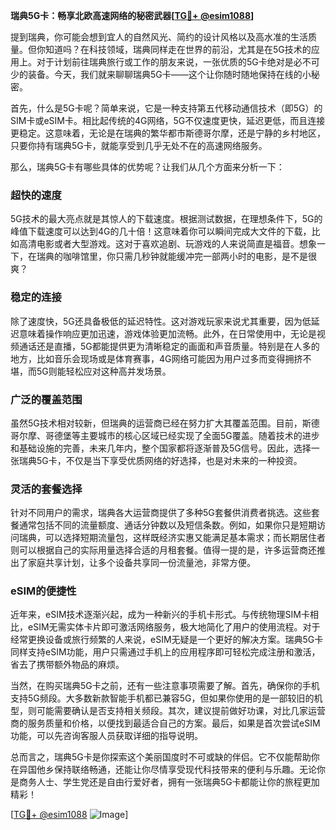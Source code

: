 **瑞典5G卡：畅享北欧高速网络的秘密武器[[TG💪+ @esim1088](https://t.me/s/esim1088)]**

提到瑞典，你可能会想到宜人的自然风光、简约的设计风格以及高水准的生活质量。但你知道吗？在科技领域，瑞典同样走在世界的前沿，尤其是在5G技术的应用上。对于计划前往瑞典旅行或工作的朋友来说，一张优质的5G卡绝对是必不可少的装备。今天，我们就来聊聊瑞典5G卡——这个让你随时随地保持在线的小秘密。

首先，什么是5G卡呢？简单来说，它是一种支持第五代移动通信技术（即5G）的SIM卡或eSIM卡。相比起传统的4G网络，5G不仅速度更快，延迟更低，而且连接更稳定。这意味着，无论是在瑞典的繁华都市斯德哥尔摩，还是宁静的乡村地区，只要你持有瑞典5G卡，就能享受到几乎无处不在的高速网络服务。

那么，瑞典5G卡有哪些具体的优势呢？让我们从几个方面来分析一下：

### **超快的速度**
5G技术的最大亮点就是其惊人的下载速度。根据测试数据，在理想条件下，5G的峰值下载速度可以达到4G的几十倍！这意味着你可以瞬间完成大文件的下载，比如高清电影或者大型游戏。这对于喜欢追剧、玩游戏的人来说简直是福音。想象一下，在瑞典的咖啡馆里，你只需几秒钟就能缓冲完一部两小时的电影，是不是很爽？

### **稳定的连接**
除了速度快，5G还具备极低的延迟特性。这对游戏玩家来说尤其重要，因为低延迟意味着操作响应更加迅速，游戏体验更加流畅。此外，在日常使用中，无论是视频通话还是直播，5G都能提供更为清晰稳定的画面和声音质量。特别是在人多的地方，比如音乐会现场或是体育赛事，4G网络可能因为用户过多而变得拥挤不堪，而5G则能轻松应对这种高并发场景。

### **广泛的覆盖范围**
虽然5G技术相对较新，但瑞典的运营商已经在努力扩大其覆盖范围。目前，斯德哥尔摩、哥德堡等主要城市的核心区域已经实现了全面5G覆盖。随着技术的进步和基础设施的完善，未来几年内，整个国家都将逐渐普及5G信号。因此，选择一张瑞典5G卡，不仅是当下享受优质网络的好选择，也是对未来的一种投资。

### **灵活的套餐选择**
针对不同用户的需求，瑞典各大运营商提供了多种5G套餐供消费者挑选。这些套餐通常包括不同的流量额度、通话分钟数以及短信条数。例如，如果你只是短期访问瑞典，可以选择短期流量包，这样既经济实惠又能满足基本需求；而长期居住者则可以根据自己的实际用量选择合适的月租套餐。值得一提的是，许多运营商还推出了家庭共享计划，让多个设备共享同一份流量池，非常方便。

### **eSIM的便捷性**
近年来，eSIM技术逐渐兴起，成为一种新兴的手机卡形式。与传统物理SIM卡相比，eSIM无需实体卡片即可激活网络服务，极大地简化了用户的使用流程。对于经常更换设备或旅行频繁的人来说，eSIM无疑是一个更好的解决方案。瑞典5G卡同样支持eSIM功能，用户只需通过手机上的应用程序即可轻松完成注册和激活，省去了携带额外物品的麻烦。

当然，在购买瑞典5G卡之前，还有一些注意事项需要了解。首先，确保你的手机支持5G频段。大多数新款智能手机都已兼容5G，但如果你使用的是一部较旧的机型，则可能需要确认是否支持相关频段。其次，建议提前做好功课，对比几家运营商的服务质量和价格，以便找到最适合自己的方案。最后，如果是首次尝试eSIM功能，可以先咨询客服人员获取详细的指导说明。

总而言之，瑞典5G卡是你探索这个美丽国度时不可或缺的伴侣。它不仅能帮助你在异国他乡保持联络畅通，还能让你尽情享受现代科技带来的便利与乐趣。无论你是商务人士、学生党还是自由行爱好者，拥有一张瑞典5G卡都能让你的旅程更加精彩！

[[TG💪+ @esim1088](https://t.me/s/esim1088) ![Image](https://i.postimg.cc/4NQfJmqS/Snipaste-2025-05-13-00-14-12.png)]